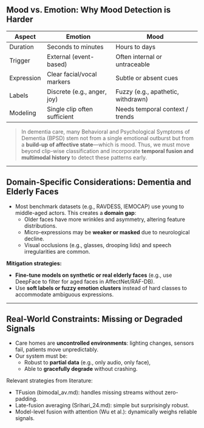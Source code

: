 
## Mood vs. Emotion: Why Mood Detection is Harder

| Aspect | Emotion | Mood |
|--------|---------|------|
| Duration | Seconds to minutes | Hours to days |
| Trigger | External (event-based) | Often internal or untraceable |
| Expression | Clear facial/vocal markers | Subtle or absent cues |
| Labels | Discrete (e.g., anger, joy) | Fuzzy (e.g., apathetic, withdrawn) |
| Modeling | Single clip often sufficient | Needs temporal context / trends |

> In dementia care, many Behavioral and Psychological Symptoms of Dementia (BPSD) stem not from a single emotional outburst but from a **build-up of affective state**—which is mood. Thus, we must move beyond clip-wise classification and incorporate **temporal fusion and multimodal history** to detect these patterns early.

---

## Domain-Specific Considerations: Dementia and Elderly Faces

- Most benchmark datasets (e.g., RAVDESS, IEMOCAP) use young to middle-aged actors. This creates a **domain gap**:
  - Older faces have more wrinkles and asymmetry, altering feature distributions.
  - Micro-expressions may be **weaker or masked** due to neurological decline.
  - Visual occlusions (e.g., glasses, drooping lids) and speech irregularities are common.

**Mitigation strategies:**
- **Fine-tune models on synthetic or real elderly faces** (e.g., use DeepFace to filter for aged faces in AffectNet/RAF-DB).
- Use **soft labels or fuzzy emotion clusters** instead of hard classes to accommodate ambiguous expressions.

---

## Real-World Constraints: Missing or Degraded Signals

- Care homes are **uncontrolled environments**: lighting changes, sensors fail, patients move unpredictably.
- Our system must be:
  - Robust to **partial data** (e.g., only audio, only face),
  - Able to **gracefully degrade** without crashing.

Relevant strategies from literature:
- TFusion (bimodal_av.md): handles missing streams without zero-padding.
- Late-fusion averaging (Srihari_24.md): simple but surprisingly robust.
- Model-level fusion with attention (Wu et al.): dynamically weighs reliable signals.
